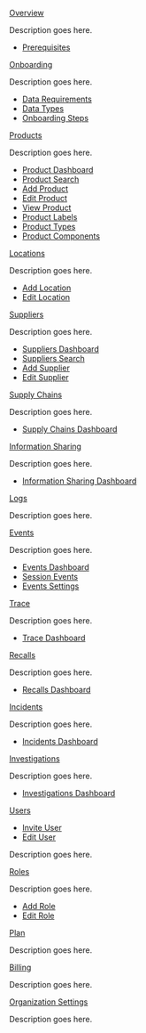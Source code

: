 [Overview](overview.md)

Description goes here.

- [Prerequisites](overview.md#prerequisites)

[Onboarding](onboarding.md)

Description goes here.

- [Data Requirements](onboarding.md#data-requirements)
- [Data Types](onboarding.md#data-types)
- [Onboarding Steps](onboarding.md#onboarding-steps)

[Products](products.md)

Description goes here.

- [Product Dashboard](products-dashboard.md)
- [Product Search](products-search.md)
- [Add Product](products-add.md)
- [Edit Product](products-edit.md)
- [View Product](products-view.md)
- [Product Labels](products-labels.md)
- [Product Types](products-types.md)
- [Product Components](products-components.md)

[Locations](locations.md)

Description goes here.

- [Add Location](locations.md#add-location)
- [Edit Location](locations.md#edit-location)

[Suppliers](suppliers.md)

Description goes here.

- [Suppliers Dashboard](suppliers-dashboard.md)
- [Suppliers Search](suppliers-search.md)
- [Add Supplier](suppliers-add.md)
- [Edit Supplier](suppliers-edit.md)

[Supply Chains](supplychains.md)

Description goes here.

- [Supply Chains Dashboard](supplychains-dashboard.md)

[Information Sharing](informationsharing.md)

Description goes here.

- [Information Sharing Dashboard](suppliers-dashboard.md)

[Logs](logs.md)

Description goes here.

[Events](events.md)

Description goes here.

- [Events Dashboard](events-dashboard.md)
- [Session Events](events-sessionevents.md)
- [Events Settings](events-eventsettings.md)

[Trace](trace.md)

Description goes here.

- [Trace Dashboard](trace-dashboard.md)

[Recalls](recalls.md)

Description goes here.

- [Recalls Dashboard](recalls-dashboard.md)

[Incidents](incidents.md)

Description goes here.

- [Incidents Dashboard](incidents-dashboard.md)

[Investigations](investigations.md)

Description goes here.

- [Investigations Dashboard](investigations-dashboard.md)

[Users](users.md)

- [Invite User](users.md#invite-user)
- [Edit User](users.md#edit-user)

Description goes here.

[Roles](roles.md)

Description goes here.

- [Add Role](roles.md#add-role)
- [Edit Role](roles.md#edit-role)

[Plan](plan.md)

Description goes here.

[Billing](billing.md)

Description goes here.

[Organization Settings](organizationsettings.md)

Description goes here.







